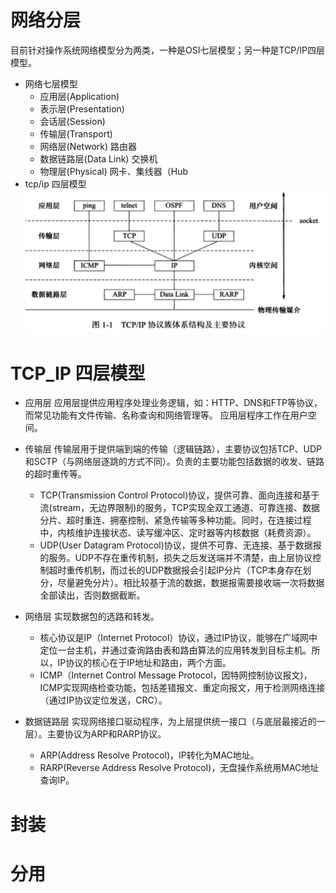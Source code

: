 # 网络分层
目前针对操作系统网络模型分为两类，一种是OSI七层模型；另一种是TCP/IP四层模型。
- 网络七层模型<br>
	- 应用层(Application)	 
	- 表示层(Presentation)	 
	- 会话层(Session)	 
	- 传输层(Transport)	 
	- 网络层(Network)	路由器
	- 数据链路层(Data Link)	交换机
	- 物理层(Physical)	网卡、集线器（Hub
- tcp/ip 四层模型
![](/images/network/tcp_ip_layers.PNG)

# TCP_IP 四层模型
- 应用层
应用层提供应用程序处理业务逻辑，如：HTTP、DNS和FTP等协议，而常见功能有文件传输、名称查询和网络管理等。
应用层程序工作在用户空间。

- 传输层
传输层用于提供端到端的传输（逻辑链路），主要协议包括TCP、UDP和SCTP（与网络层逐跳的方式不同）。负责的主要功能包括数据的收发、链路的超时重传等。
	- TCP(Transmission Control Protocol)协议，提供可靠、面向连接和基于流(stream，无边界限制)的服务，TCP实现全双工通道、可靠连接、数据分片、超时重连、拥塞控制、紧急传输等多种功能。同时，在连接过程中，内核维护连接状态、读写缓冲区、定时器等内核数据（耗费资源）。
	- UDP(User Datagram Protocol)协议，提供不可靠、无连接、基于数据报的服务。UDP不存在重传机制，损失之后发送端并不清楚，由上层协议控制超时重传机制，而过长的UDP数据报会引起IP分片（TCP本身存在划分，尽量避免分片）。相比较基于流的数据，数据报需要接收端一次将数据全部读出，否则数据截断。

- 网络层
实现数据包的选路和转发。
	- 核心协议是IP（Internet Protocol）协议，通过IP协议，能够在广域网中定位一台主机，并通过查询路由表和路由算法的应用转发到目标主机。所以，IP协议的核心在于IP地址和路由，两个方面。
	- ICMP（Internet Control Message Protocol，因特网控制协议报文)，ICMP实现网络检查功能，包括差错报文、重定向报文，用于检测网络连接（通过IP协议定位发送，CRC）。

- 数据链路层
实现网络接口驱动程序，为上层提供统一接口（与底层最接近的一层）。主要协议为ARP和RARP协议。
	- ARP(Address Resolve Protocol)，IP转化为MAC地址。
	- RARP(Reverse Address Resolve Protocol)，无盘操作系统用MAC地址查询IP。

# 封装

# 分用